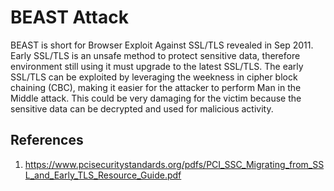# BEAST Attack

BEAST is short for Browser Exploit Against SSL/TLS revealed in Sep 2011. Early SSL/TLS is an unsafe method to protect sensitive data, therefore environment still using it must upgrade to the latest SSL/TLS. The early SSL/TLS can be exploited by leveraging the weekness in cipher block chaining (CBC), making it easier for the attacker to perform Man in the Middle attack. This could be very damaging for the victim because the sensitive data can be decrypted and used for malicious activity.


## References

1. https://www.pcisecuritystandards.org/pdfs/PCI_SSC_Migrating_from_SSL_and_Early_TLS_Resource_Guide.pdf
